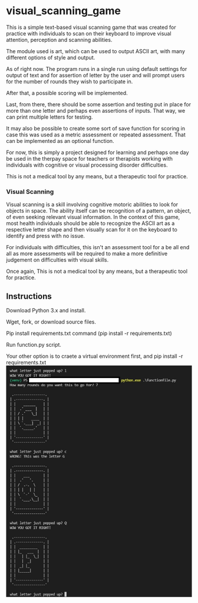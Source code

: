 # visual_scanning_game
This is a simple text-based visual scanning game that was created for practice with individuals to scan on their keyboard to improve visual attention, perception and scanning abilities.

The module used is art, which can be used to output ASCII art, with many different options of style and output.

As of right now. The program runs in a single run using default settings for output of text and for assertion of letter by the user and will prompt users for the number of rounds they wish to participate in.

After that, a possible scoring will be implemented.

Last, from there, there should be some assertion and testing put in place for more than one letter and perhaps even assertions of inputs. That way, we can print multiple letters for testing.

It may also be possible to create some sort of save function for scoring in case this was used as a metric assessment or repeated assessment. That can be implemented as an optional function.

For now, this is simply a project designed for learning and perhaps one day be used in the therpay space for teachers or therapists working with individuals with cognitive or visual processing disorder difficulties.

This is not a medical tool by any means, but a therapeutic tool for practice.

<h3>Visual Scanning</h3>
Visual scanning is a skill involving cognitive motoric abilities to look for objects in space. The ability itself can be recognition of a pattern, an object, of even seeking relevant visual information. In the context of this game, most health individuals should be able to recognize the ASCII art as a respective letter shape and then visually scan for it on the keyboard to identify and press with no issue.

For individuals with difficulties, this isn't an assessment tool for a be all end all as more assessments will be required to make a more definitive judgement on difficulties with visual skills.

Once again, This is not a medical tool by any means, but a therapeutic tool for practice.

<h2>Instructions</h2>
Download Python 3.x and install.

Wget, fork, or download source files.

Pip install requirements.txt command (pip install -r requirements.txt)

Run function.py script.

Your other option is to craete a virtual environment first, and pip install -r requirements.txt
![image](https://github.com/kawangwong/visual_scanning_game/blob/main/Screenshot.jpg?raw=true)
